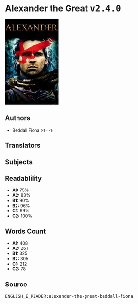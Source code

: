 # Alexander the Great <kbd>v2.4.0</kbd>

![](./cover.medium.jpg "")

## Authors


 - Beddall Fiona <small>(-1 - -1)</small>

## Translators



## Subjects



## Readablility


 - **A1:** 75%
 - **A2:** 83%
 - **B1:** 90%
 - **B2:** 96%
 - **C1:** 99%
 - **C2:** 100%

## Words Count


 - **A1:** 408
 - **A2:** 261
 - **B1:** 325
 - **B2:** 305
 - **C1:** 212
 - **C2:** 78

## Source


<kbd>ENGLISH_E_READER:alexander-the-great-beddall-fiona</kbd>
